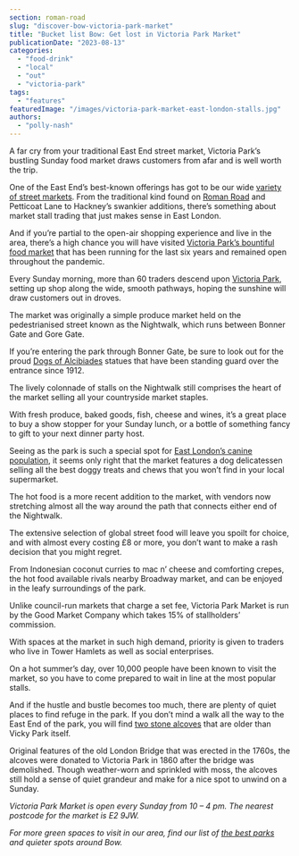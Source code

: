 ```yaml
---
section: roman-road
slug: "discover-bow-victoria-park-market"
title: "Bucket list Bow: Get lost in Victoria Park Market"
publicationDate: "2023-08-13"
categories: 
  - "food-drink"
  - "local"
  - "out"
  - "victoria-park"
tags: 
  - "features"
featuredImage: "/images/victoria-park-market-east-london-stalls.jpg"
authors: 
  - "polly-nash"
---
```


A far cry from your traditional East End street market, Victoria Park’s bustling Sunday food market draws customers from afar and is well worth the trip.

One of the East End’s best-known offerings has got to be our wide [variety of street markets](https://romanroadlondon.com/best-east-london-markets/). From the traditional kind found on [Roman Road](https://romanroadlondon.com/roman-road-market-history/) and Petticoat Lane to Hackney’s swankier additions, there’s something about market stall trading that just makes sense in East London.  

And if you’re partial to the open-air shopping experience and live in the area, there’s a high chance you will have visited [Victoria Park’s bountiful food market](https://romanroadlondon.com/victoria-park-market/) that has been running for the last six years and remained open throughout the pandemic. 

Every Sunday morning, more than 60 traders descend upon [Victoria Park](https://romanroadlondon.com/victoria-park-bowls-club-east-london/), setting up shop along the wide, smooth pathways, hoping the sunshine will draw customers out in droves. 

The market was originally a simple produce market held on the pedestrianised street known as the Nightwalk, which runs between Bonner Gate and Gore Gate. 

If you’re entering the park through Bonner Gate, be sure to look out for the proud [Dogs of Alcibiades](https://romanroadlondon.com/dog-statues-victoria-park-history/) statues that have been standing guard over the entrance since 1912.  

The lively colonnade of stalls on the Nightwalk still comprises the heart of the market selling all your countryside market staples. 

With fresh produce, baked goods, fish, cheese and wines, it’s a great place to buy a show stopper for your Sunday lunch, or a bottle of something fancy to gift to your next dinner party host. 

Seeing as the park is such a special spot for [East London’s canine population](https://romanroadlondon.com/victoria-park-dog-show-2019-gallery/), it seems only right that the market features a dog delicatessen selling all the best doggy treats and chews that you won’t find in your local supermarket. 

The hot food is a more recent addition to the market, with vendors now stretching almost all the way around the path that connects either end of the Nightwalk. 

The extensive selection of global street food will leave you spoilt for choice, and with almost every costing £8 or more, you don’t want to make a rash decision that you might regret.

From Indonesian coconut curries to mac n’ cheese and comforting crepes, the hot food available rivals nearby Broadway market, and can be enjoyed in the leafy surroundings of the park.

Unlike council-run markets that charge a set fee, Victoria Park Market is run by the Good Market Company which takes 15% of stallholders’ commission. 

With spaces at the market in such high demand, priority is given to traders who live in Tower Hamlets as well as social enterprises. 

On a hot summer’s day, over 10,000 people have been known to visit the market, so you have to come prepared to wait in line at the most popular stalls.  

And if the hustle and bustle becomes too much, there are plenty of quiet places to find refuge in the park. If you don’t mind a walk all the way to the East End of the park, you will find [two stone alcoves](https://romanroadlondon.com/victoria-park-alcoves/) that are older than Vicky Park itself. 

Original features of the old London Bridge that was erected in the 1760s, the alcoves were donated to Victoria Park in 1860 after the bridge was demolished. Though weather-worn and sprinkled with moss, the alcoves still hold a sense of quiet grandeur and make for a nice spot to unwind on a Sunday.

_Victoria Park Market is open every Sunday from 10 – 4 pm. The nearest postcode for the market is E2 9JW._

_For more green spaces to visit in our area, find our list of_ [_the best parks_](https://romanroadlondon.com/best-parks-green-spaces-bow-east-london/) _and quieter spots around Bow._


